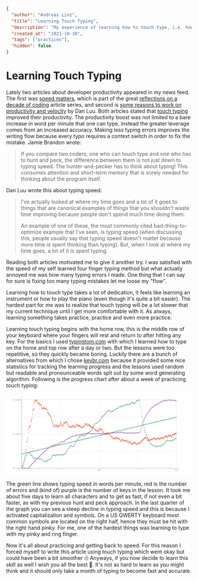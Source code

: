 ```json
{
  "author": "Andreas Linz",
  "title": "Learning Touch Typing",
  "description": "My experience of learning how to touch type, i.e. how to write on a keyboard using 10 fingers.",
  "created_at": "2021-10-30",
  "tags": ["practices"],
  "hidden": false
}
```

# Learning Touch Typing

Lately two articles about developer productivity appeared in my news feed.  The first was [speed matters][sm], which is part of the great [reflections on a decade of coding][roadc] article series, and second is [some reasons to work on productivity and velocity][pv] by Dan Luu.  Both articles stated that [touch typing][wiki] improved their productivity.  The productivity boost was not limited to a bare increase in word per minute that one can type, instead the greater leverage comes from an increased accuracy.  Making less typing errors improves the writing flow because every typo requires a context switch in order to fix the mistake.  Jamie Brandon wrote:

> If you compare two coders, one who can touch type and one who has to hunt and peck, the difference between them is not just down to typing speed. The hunter-and-pecker has to think about typing! This consumes attention and short-term memory that is sorely needed for thinking about the program itself.

Dan Luu  wrote this about typing speed:

> I've actually looked at where my time goes and a lot of it goes to things that are canonical examples of things that you shouldn't waste time improving because people don't spend much time doing them.
> 
> An example of one of these, the most commonly cited bad-thing-to-optimize example that I've seen, is typing speed (when discussing this, people usually say that typing speed doesn't matter because more time is spent thinking than typing). But, when I look at where my time goes, a lot of it is spent typing.

Reading both articles motivated me to give it another try.  I was satisfied with the speed of my self learned four finger typing method but what actually annoyed me was how many typing errors I made.  One thing that I can say for sure is fixing too many typing mistakes let me loose my "flow".

Learning how to touch type takes a lot of dedication, it feels like learning an instrument or how to play the piano (even though it's quite a bit easier).  The hardest part for me was to realize that touch typing will be a lot slower that my current technique until I get more comfortable with it.  As always, learning something takes practice, practice and even more practice.

Learning touch typing begins with the home row, this is the middle row of your keyboard where your fingers will rest and return to after hitting any key.  For the basics I used [typingtom.com][tt] with which I learned how to type on the home and top row after a day or two.  But the lessons were too repetitive, so they quickly became boring.  Luckily there are a bunch of alternatives from which I chose [keybr.com][keybr] because it provided some nice statistics for tracking the learning progress and the lessons used random but readable and pronounceable words spit out by some word generating algorithm.  Following is the progress chart after about a week of practicing touch typing:

![progress of learning touch typing](touch-typing-progress.png)

The green line shows typing speed in words per minute, red is the number of errors and (kind of) purple is the number of keys in the lesson.  It took me about five days to learn all characters and to get as fast, if not even a bit faster, as with my previous hunt and peck approach.  In the last quarter of the graph you can see a steep decline in typing speed and this is because I activated capitalization and symbols.  On a US QWERTY keyboard most common symbols are located on the right half, hence they must be hit with the right hand pinky.  For me, one of the hardest things was learning to type with my pinky and ring finger.

Now it's all about practicing and getting back to speed.  For this reason I forced myself to write this article using touch typing which went okay but could have been a bit smoother 🙄  Anyways, if you now decide to learn this skill as well I wish you all the best 💪.  It's not as hard to learn as you might think and it should only take a month of typing to become fast and accurate.

[wiki]: https://en.wikipedia.org/wiki/Touch_typing
[sm]: https://scattered-thoughts.net/writing/speed-matters/
[roadc]: https://scattered-thoughts.net/writing/reflections-on-a-decade-of-coding/
[pv]: https://danluu.com/productivity-velocity/
[tt]: https://www.typingtom.com/lessons
[keybr]: https://www.keybr.com